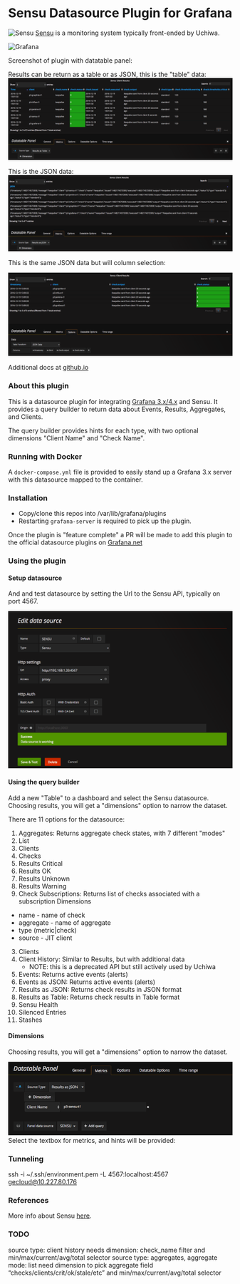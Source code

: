 # Sensu Datasource Plugin for Grafana

![Sensu](https://sensuapp.org/img/logo-horizontal.png)
[Sensu](https://sensuapp.org) is a monitoring system typically front-ended by Uchiwa.

![Grafana](http://grafana.org/assets/img/logo_new_transparent_200x48.png)

Screenshot of plugin with datatable panel:

Results can be return as a table or as JSON, this is the "table" data:
![Sensu Results as Table](https://raw.githubusercontent.com/briangann/grafana-sensu-datasource/master/src/screenshots/sensu-datasource-results-as-table.png)

This is the JSON data:
![Sensu Results as JSON](https://raw.githubusercontent.com/briangann/grafana-sensu-datasource/master/src/screenshots/sensu-datasource-results-as-json-default.png)

This is the same JSON data but will column selection:

![Sensu Results as JSON Column Selection](https://raw.githubusercontent.com/briangann/grafana-sensu-datasource/master/src/screenshots/sensu-datasource-results-as-json-select-columns.png)

Additional docs at [github.io](https://briangann.github.io/grafana-sensu-datasource)

### About this plugin
This is a datasource plugin for integrating [Grafana 3.x/4.x](https://grafana.org) and Sensu. It provides a query builder to return data about Events, Results, Aggregates, and Clients.

The query builder provides hints for each type, with two optional dimensions "Client Name" and "Check Name".

### Running with Docker
A ``docker-compose.yml`` file is provided to easily stand up a Grafana 3.x server with this datasource mapped to the container.

### Installation

* Copy/clone this repos into /var/lib/grafana/plugins
* Restarting ``grafana-server`` is required to pick up the plugin.

Once the plugin is "feature complete" a PR will be made to add this plugin to the official datasource plugins on [Grafana.net](http://grafana.net)

### Using the plugin

#### Setup datasource

And and test datasource by setting the Url to the Sensu API, typically on port 4567.

![Add and Test Datasource](https://raw.githubusercontent.com/briangann/grafana-sensu-datasource/master/src/screenshots/sensu-datasource-add.png)

#### Using the query builder

Add a new "Table" to a dashboard and select the Sensu datasource. Choosing results, you will get a "dimensions" option to narrow the dataset.

There are 11 options for the datasource:

1. Aggregates: Returns aggregate check states, with 7 different "modes"
  1. List
  2. Clients
  3. Checks
  4. Results Critical
  5. Results OK
  6. Results Unknown
  7. Results Warning
2. Check Subscriptions: Returns list of checks associated with a subscription
  Dimensions
  * name - name of check
  * aggregate - name of aggregate
  * type (metric|check)
  * source - JIT client
3. Clients
4. Client History: Similar to Results, but with additional data
   * NOTE: this is a deprecated API but still actively used by Uchiwa
5. Events: Returns active events (alerts)
6. Events as JSON: Returns active events (alerts)
7. Results as JSON: Returns check results in JSON format
8. Results as Table: Returns check results in Table format
9. Sensu Health
10. Silenced Entries
11. Stashes

#### Dimensions

Choosing results, you will get a "dimensions" option to narrow the dataset.

![Dimensions](https://raw.githubusercontent.com/briangann/grafana-sensu-datasource/master/src/screenshots/sensu-datasource-dimensions.png)
Select the textbox for metrics, and hints will be provided:

### Tunneling

ssh -i ~/.ssh/environment.pem -L 4567:localhost:4567 gecloud@10.227.80.176

### References

More info about Sensu [here](https://sensuapp.org).

### TODO

source type: client history
  needs dimension: check_name filter
  and min/max/current/avg/total selector
source type: aggregates, aggregate mode: list
  need dimension to pick aggregate field “checks/clients/crit/ok/stale/etc”
  and min/max/current/avg/total selector
